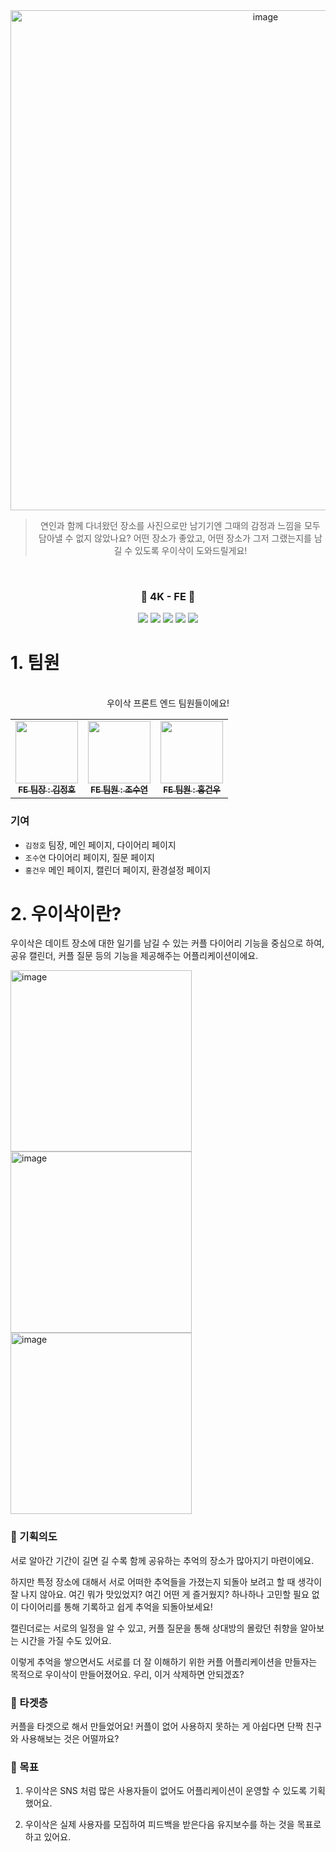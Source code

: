 <div align="center">

<img width="800" alt="image" src="https://github.com/Lovely-4K/love-frontend/assets/80307321/28aeab1d-8dae-4184-8b7e-404d37aaa420">


> 연인과 함께 다녀왔던 장소를 사진으로만 남기기엔 그때의 감정과 느낌을 모두 담아낼 수 없지 않았나요? 어떤 장소가 좋았고, 어떤 장소가 그저 그랬는지를 남길 수 있도록 우이삭이 도와드릴게요!

<br/>

### 💖 4K - FE 💖

<img src="https://img.shields.io/badge/React-61DAFB?style=plastic=appveyor&logo=React&logoColor=white">
<img src="https://img.shields.io/badge/ReactQuery-FF4154?style=plastic=appveyor&logo=reactquery&logoColor=white">
<img src="https://img.shields.io/badge/Styled-DB7093?style=plastic=appveyor&logo=styledcomponents&logoColor=white">
<img src="https://img.shields.io/badge/Tailwind-06B6D4?style=plastic=appveyor&logo=tailwindcss&logoColor=white">
<img src="https://img.shields.io/badge/ViteJS-646CFF?style=plastic=appveyor&logo=vite&logoColor=white">

</div>

# 1. 팀원
<div align="center">
  <br/>
우이삭 프론트 엔드 팀원들이에요!

<br/>
  
<table>
  <tbody>
    <tr>
      <td align="center"><a href="https://github.com/cloud0406"><img src="https://avatars.githubusercontent.com/u/32586926?v=4" width="100px;" alt=""/><br /><sub><b>FE 팀장 : 김정호 </b></sub></a><br /></td>
      <td align="center"><a href="https://github.com/suyeon1218"><img src="https://avatars.githubusercontent.com/u/80307321?v=4" width="100px;" alt=""/><br /><sub><b>FE 팀원 : 조수연 </b></sub></a><br /></td>
      <td align="center"><a href="https://github.com/HongGunWoo"><img src="https://avatars.githubusercontent.com/u/45515388?v=4" width="100px;" alt=""/><br /><sub><b>FE 팀원 : 홍건우 </b></sub></a><br /></td>
  </tbody>
</table>
</div>

### 기여

- `김정호` 팀장, 메인 페이지, 다이어리 페이지
- `조수연` 다이어리 페이지, 질문 페이지
- `홍건우` 메인 페이지, 캘린더 페이지, 환경설정 페이지



# 2. 우이삭이란?

우이삭은 데이트 장소에 대한 일기를 남길 수 있는 커플 다이어리 기능을 중심으로 하여, 공유 캘린더, 커플 질문 등의 기능을 제공해주는 어플리케이션이에요.

<img width="290" alt="image" src="https://github.com/Lovely-4K/love-frontend/assets/80307321/4acbc222-db73-4725-bc80-9f1ada47df79">
<img width="290" alt="image" src="https://github.com/Lovely-4K/love-frontend/assets/80307321/1708acc6-d7b6-483b-af57-b4e3eba301f3">
<img width="290" alt="image" src="https://github.com/Lovely-4K/love-frontend/assets/80307321/b39b4a79-46d0-40e3-a042-731edaef3412">

### 💖 기획의도

<p>서로 알아간 기간이 길면 길 수록 함께 공유하는 추억의 장소가 많아지기 마련이에요.</p>
<p>하지만 특정 장소에 대해서 서로 어떠한 추억들을 가졌는지 되돌아 보려고 할 때 생각이 잘 나지 않아요. 여긴 뭐가 맛있었지? 여긴 어떤 게 즐거웠지? 하나하나 고민할 필요 없이 다이어리를 통해 기록하고 쉽게 추억을 되돌아보세요!</p>
<p>캘린더로는 서로의 일정을 알 수 있고, 커플 질문을 통해 상대방의 몰랐던 취향을 알아보는 시간을 가질 수도 있어요. </p>
<p>이렇게 추억을 쌓으면서도 서로를 더 잘 이해하기 위한 커플 어플리케이션을 만들자는 목적으로 우이삭이 만들어졌어요. 우리, 이거 삭제하면 안되겠죠? </p>

### 💖 타겟층

커플을 타겟으로 해서 만들었어요! 커플이 없어 사용하지 못하는 게 아쉽다면 단짝 친구와 사용해보는 것은 어떨까요? 

### 💖 목표

1. <p>우이삭은 SNS 처럼 많은 사용자들이 없어도 어플리케이션이 운영할 수 있도록 기획했어요. </p>
2. <p>우이삭은 실제 사용자를 모집하여 피드백을 받은다음 유지보수를 하는 것을 목표로 하고 있어요. </p>


